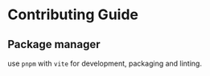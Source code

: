 # Contributing Guide

## Package manager

use `pnpm` with `vite` for development, packaging and linting.